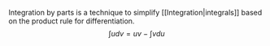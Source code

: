 Integration by parts is a technique to simplify [[Integration|integrals]] based on the product rule for differentiation.
$$
\int udv = uv -\int v du
$$
